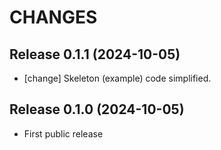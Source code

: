 CHANGES
=======


Release 0.1.1 (2024-10-05)
--------------------------

* [change] Skeleton (example) code simplified.


Release 0.1.0 (2024-10-05)
--------------------------

* First public release
